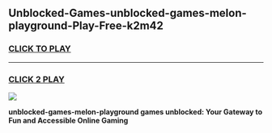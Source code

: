 
## Unblocked-Games-unblocked-games-melon-playground-Play-Free-k2m42
<h3>
<a href="https://premium76.site?title=unblocked-games-melon-playground&ref=17A">CLICK TO PLAY</a></h3>
<hr>

<h3>
<a href="https://premium76.site?title=unblocked-games-melon-playground&ref=17A">CLICK 2 PLAY</a>
  
</h3>

<a href="https://premium76.site?title=unblocked-games-melon-playground&ref=17A"><img src="https://clearcache.store/games.png"></a>


**unblocked-games-melon-playground games unblocked: Your Gateway to Fun and Accessible Online Gaming**
